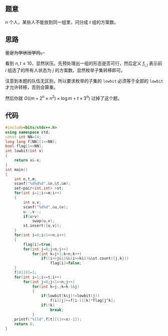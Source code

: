 ## 题意

$n$ 个人，某些人不能放到同一组里，问分成 $t$ 组的方案数。

## 思路

~~鉴定为学状压学的。~~

看到 $n,t\le 10$，显然状压。先预处理出一组的形态是否可行，然后定义 $f_{i,j}$ 表示前 $i$ 组选了的所有人状态为 $j$ 的方案数。显然枚举子集转移即可。

注意到本题的队伍无区别，所以要求枚举的子集的 `lowbit` 必须等于全部的 `lowbit` 才允许转移，否则会算重。

然后你就 $O((m+2^n\times n^2)\times\log m +t\times 3^n)$ 过掉了这个题。

## 代码

```cpp
#include<bits/stdc++.h>
using namespace std;
const int NN=14;
long long f[NN][1<<NN];
bool flag[1<<NN];
int lowbit(int x)
{
	return x&-x;
}
int main()
{
	int n,t,m;
	scanf("%d%d%d",&n,&t,&m);
	set<pair<int,int> >st;
	for(int i=1;i<=m;i++)
	{
		int u,v;
		scanf("%d%d",&u,&v);
		u--,v--;
		if(u>v)
			swap(u,v);
		st.insert({u,v});
	}
	for(int i=0;i<1<<n;i++)
	{
		flag[i]=true;
		for(int j=0;j<n;j++)
			for(int k=j+1;k<n;k++)
				if((i>>j&1)&&(i>>k&1)&&st.count({j,k}))
					flag[i]=false;
	}
	f[0][0]=1;
	for(int i=1;i<=t;i++)
		for(int j=0;j<1<<n;j++)
			for(int k=j;;k=k-1&j)
			{
				if(lowbit(k&j)!=lowbit(j))
					f[i][j]+=f[i-1][k]*flag[j^k];
				if(!k)
					break;
			}
	printf("%lld",f[t][(1<<n)-1]);
	return 0;
}
```